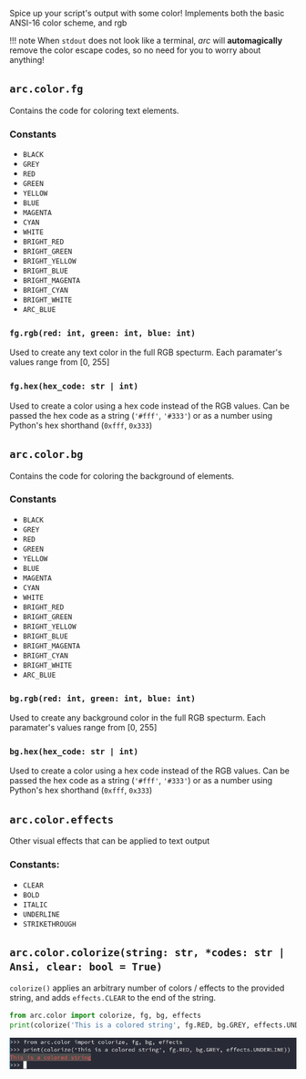 Spice up your script's output with some color! Implements both the basic ANSI-16 color scheme, and rgb

!!! note
    When `stdout` does not look like a terminal, *arc* will
    **automagically** remove the color escape codes, so no need for you to
    worry about anything!


## `arc.color.fg`
Contains the code for coloring text elements.

### Constants
- `BLACK`
- `GREY`
- `RED`
- `GREEN`
- `YELLOW`
- `BLUE`
- `MAGENTA`
- `CYAN`
- `WHITE`
- `BRIGHT_RED`
- `BRIGHT_GREEN`
- `BRIGHT_YELLOW`
- `BRIGHT_BLUE`
- `BRIGHT_MAGENTA`
- `BRIGHT_CYAN`
- `BRIGHT_WHITE`
- `ARC_BLUE`

### `fg.rgb(red: int, green: int, blue: int)`
Used to create any text color in the full RGB specturm. Each paramater's values range from [0, 255]

### `fg.hex(hex_code: str | int)`
Used to create a color using a hex code instead of the RGB values. Can be passed the hex code as a string (`'#fff'`, `'#333'`) or as a number using Python's hex shorthand (`0xfff`, `0x333`)

## `arc.color.bg`
Contains the code for coloring the background of elements.

### Constants
- `BLACK`
- `GREY`
- `RED`
- `GREEN`
- `YELLOW`
- `BLUE`
- `MAGENTA`
- `CYAN`
- `WHITE`
- `BRIGHT_RED`
- `BRIGHT_GREEN`
- `BRIGHT_YELLOW`
- `BRIGHT_BLUE`
- `BRIGHT_MAGENTA`
- `BRIGHT_CYAN`
- `BRIGHT_WHITE`
- `ARC_BLUE`


### `bg.rgb(red: int, green: int, blue: int)`
Used to create any background color in the full RGB specturm. Each paramater's values range from [0, 255]

### `bg.hex(hex_code: str | int)`
Used to create a color using a hex code instead of the RGB values. Can be passed the hex code as a string (`'#fff'`, `'#333'`) or as a number using Python's hex shorthand (`0xfff`, `0x333`)

## `arc.color.effects`
Other visual effects that can be applied to text output

### Constants:
- `CLEAR`
- `BOLD`
- `ITALIC`
- `UNDERLINE`
- `STRIKETHROUGH`


## `arc.color.colorize(string: str, *codes: str | Ansi, clear: bool = True)`
`colorize()` applies an arbitrary number of colors / effects to the provided string, and adds `effects.CLEAR` to the end of the string.
```py
from arc.color import colorize, fg, bg, effects
print(colorize('This is a colored string', fg.RED, bg.GREY, effects.UNDERLINE))
```
![Output](../img/colored-output.png)